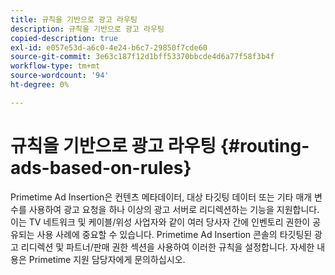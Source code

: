 ```yaml
---
title: 규칙을 기반으로 광고 라우팅
description: 규칙을 기반으로 광고 라우팅
copied-description: true
exl-id: e057e53d-a6c0-4e24-b6c7-29850f7cde60
source-git-commit: 3e63c187f12d1bff53370bbcde4d6a77f58f3b4f
workflow-type: tm+mt
source-wordcount: '94'
ht-degree: 0%

---
```


# 규칙을 기반으로 광고 라우팅 {#routing-ads-based-on-rules}

Primetime Ad Insertion은 컨텐츠 메타데이터, 대상 타깃팅 데이터 또는 기타 매개 변수를 사용하여 광고 요청을 하나 이상의 광고 서버로 리디렉션하는 기능을 지원합니다. 이는 TV 네트워크 및 케이블/위성 사업자와 같이 여러 당사자 간에 인벤토리 권한이 공유되는 사용 사례에 중요할 수 있습니다. Primetime Ad Insertion 콘솔의 타깃팅된 광고 리디렉션 및 파트너/판매 권한 섹션을 사용하여 이러한 규칙을 설정합니다. 자세한 내용은 Primetime 지원 담당자에게 문의하십시오.
